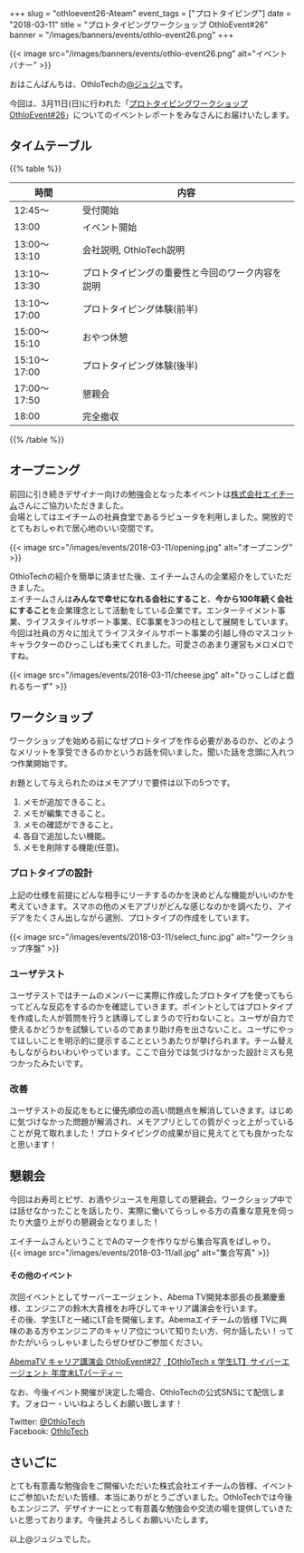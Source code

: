 +++
slug = "othloevent26-Ateam"
event_tags = ["プロトタイピング"]
date = "2018-03-11"
title = "プロトタイピングワークショップ OthloEvent#26"
banner = "/images/banners/events/othlo-event26.png"
+++

{{< image src="/images/banners/events/othlo-event26.png" alt="イベントバナー" >}}

おはこんばんちは、OthloTechの[@ジュジュ](https://twitter.com/Juju_62q)です。  

今回は、3月11日(日)に行われた「[プロトタイピングワークショップ OthloEvent#26](https://othlotech.connpass.com/event/80003/)」についてのイベントレポートをみなさんにお届けいたします。

## タイムテーブル

{{% table %}}

時間|内容
---|---
12:45〜|受付開始
13:00|イベント開始
13:00〜13:10|会社説明, OthloTech説明
13:10〜13:30|プロトタイピングの重要性と今回のワーク内容を説明
13:10〜17:00|プロトタイピング体験(前半)
15:00〜15:10|おやつ休憩
15:10〜17:00|プロトタイピング体験(後半)
17:00〜17:50|懇親会
18:00|完全撤収

{{% /table %}}

## オープニング
前回に引き続きデザイナー向けの勉強会となった本イベントは[株式会社エイチーム](http://www.a-tm.co.jp/)さんにご協力いただきました。  
会場としてはエイチームの社員食堂であるラピュータを利用しました。開放的でとてもおしゃれで居心地のいい空間です。

{{< image src="/images/events/2018-03-11/opening.jpg" alt="オープニング" >}}

OthloTechの紹介を簡単に済ませた後、エイチームさんの企業紹介をしていただきました。  
エイチームさんは**みんなで幸せになれる会社にすること**、**今から100年続く会社にすること**を企業理念として活動をしている企業です。エンターテイメント事業、ライフスタイルサポート事業、EC事業を3つの柱として展開をしています。今回は社員の方々に加えてライフスタイルサポート事業の引越し侍のマスコットキャラクターのひっこしばも来てくれました。可愛さのあまり運営もメロメロですね。

{{< image src="/images/events/2018-03-11/cheese.jpg" alt="ひっこしばと戯れるちーず" >}}

## ワークショップ
ワークショップを始める前になぜプロトタイプを作る必要があるのか、どのようなメリットを享受できるのかというお話を伺いました。聞いた話を念頭に入れつつ作業開始です。

お題として与えられたのはメモアプリで要件は以下の5つです。
1. メモが追加できること。
2. メモが編集できること。
3. メモの確認ができること。
4. 各自で追加したい機能。
5. メモを削除する機能(任意)。

### プロトタイプの設計

上記の仕様を前提にどんな相手にリーチするのかを決めどんな機能がいいのかを考えていきます。スマホの他のメモアプリがどんな感じなのかを調べたり、アイデアをたくさん出しながら選別、プロトタイプの作成をしています。

{{< image src="/images/events/2018-03-11/select_func.jpg" alt="ワークショップ序盤" >}}

### ユーザテスト

ユーザテストではチームのメンバーに実際に作成したプロトタイプを使ってもらってどんな反応をするのかを確認していきます。ポイントとしてはプロトタイプを作成した人が質問を行うと誘導してしまうので行わないこと。ユーザが自力で使えるかどうかを試験しているのであまり助け舟を出さないこと。ユーザにやってほしいことを明示的に提示することというあたりが挙げられます。チーム替えもしながらわいわいやっています。ここで自分では気づけなかった設計ミスも見つかったみたいです。

### 改善

ユーザテストの反応をもとに優先順位の高い問題点を解消していきます。はじめに気づけなかった問題が解消され、メモアプリとしての質がぐっと上がっていることが見て取れました！プロトタイピングの成果が目に見えてとても良かったなと思います！

## 懇親会
今回はお寿司とピザ、お酒やジュースを用意しての懇親会。ワークショップ中では話せなかったことを話したり、実際に働いてらっしゃる方の貴重な意見を伺ったり大盛り上がりの懇親会となりました！

エイチームさんということでAのマークを作りながら集合写真をぱしゃり。  
{{< image src="/images/events/2018-03-11/all.jpg" alt="集合写真" >}}

#### その他のイベント
次回イベントとしてサーバーエージェント、Abema TV開発本部長の長瀬慶重様、エンジニアの鈴木大貴様をお呼びしてキャリア講演会を行います。  
その後、学生LTと一緒にLT会を開催します。Abemaエイチームの皆様 TVに興味のある方やエンジニアのキャリア位について知りたい方、何か話したい！ってかたがいらっしゃいましたらぜひぜひご参加ください。

[AbemaTV キャリア講演会 OthloEvent#27](https://othlotech.connpass.com/event/80461/)
[【OthloTech x 学生LT】サイバーエージェント 年度末LTパーティー ](https://othlotech.connpass.com/event/80462/)

なお、今後イベント開催が決定した場合、OthloTechの公式SNSにて配信します。フォロー・いいねよろしくお願い致します！

Twitter: [@OthloTech](https://twitter.com/othlotech)  
Facebook: [OthloTech](https://www.facebook.com/othlotech)

## さいごに
とても有意義な勉強会をご開催いただいた株式会社エイチームの皆様、イベントにご参加いただいた皆様、本当にありがとうございました。OthloTechでは今後もエンジニア、デザイナーにとって有意義な勉強会や交流の場を提供していきたいと思っております。今後共よろしくお願いいたします。

以上@ジュジュでした。  
